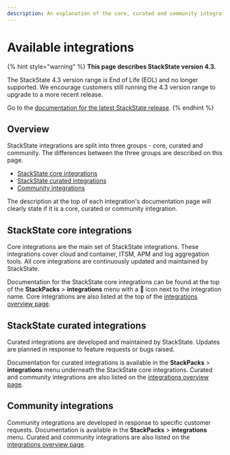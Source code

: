 ```yaml
---
description: An explanation of the core, curated and community integrations available in StackState
---
```


# Available integrations

{% hint style="warning" %}
**This page describes StackState version 4.3.**

The StackState 4.3 version range is End of Life (EOL) and no longer supported. We encourage customers still running the 4.3 version range to upgrade to a more recent release.

Go to the [documentation for the latest StackState release](https://docs.stackstate.com/).
{% endhint %}

## Overview

StackState integrations are split into three groups - core, curated and community. The differences between the three groups are described on this page.

* [StackState core integrations](#stackstate-core-integrations)
* [StackState curated integrations](#stackstate-curated-integrations)
* [Community integrations](#community-integrations)

The description at the top of each integration's documentation page will clearly state if it is a core, curated or community integration. 

## StackState core integrations

Core integrations are the main set of StackState integrations. These integrations cover cloud and container, ITSM, APM and log aggregation tools. All core integrations are continuously updated and maintained by StackState. 

Documentation for the StackState core integrations can be found at the top of the **StackPacks** > **integrations** menu with a 💠 icon next to the integration name. Core integrations are also listed at the top of the [integrations overview page](/stackpacks/integrations/README.md).

## StackState curated integrations

Curated integrations are developed and maintained by StackState. Updates are planned in response to feature requests or bugs raised. 

Documentation for curated integrations is available in the **StackPacks** > **integrations** menu underneath the StackState core integrations. Curated and community integrations are also listed on the [integrations overview page](/stackpacks/integrations/README.md).

## Community integrations

Community integrations are developed in response to specific customer requests. Documentation is available in the **StackPacks** > **integrations** menu. Curated and community integrations are also listed on the [integrations overview page](/stackpacks/integrations/README.md).



